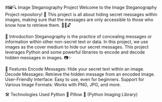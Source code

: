 #🖼️🔍 Image Steganography Project
Welcome to the Image Steganography Project repository! 🎉 This project is all about hiding secret messages within images, making sure that the messages are only accessible to those who know how to retrieve them. 🕵️‍♂️🔓

🚀 Introduction
Steganography is the practice of concealing messages or information within other non-secret text or data. In this project, we use images as the cover medium to hide our secret messages. This project leverages Python and some powerful libraries to encode and decode hidden messages in images. 📷✨

🌟 Features
Encode Messages: Hide your secret text within an image.
Decode Messages: Retrieve the hidden message from an encoded image.
User-Friendly Interface: Easy to use, even for beginners.
Support for Various Image Formats: Works with PNG, JPG, and more.

🛠️ Technologies Used
Python 🐍
Pillow 📸 (Python Imaging Library)
